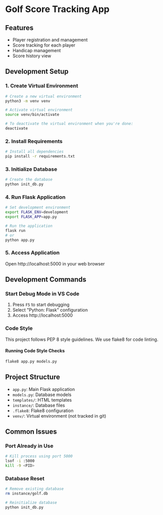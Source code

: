 # Golf Score Tracking App

## Features
- Player registration and management
- Score tracking for each player
- Handicap management
- Score history view

## Development Setup

### 1. Create Virtual Environment
```bash
# Create a new virtual environment
python3 -m venv venv

# Activate virtual environment
source venv/bin/activate

# To deactivate the virtual environment when you're done:
deactivate

```

### 2. Install Requirements
```bash
# Install all dependencies
pip install -r requirements.txt
```

### 3. Initialize Database
```bash
# Create the database
python init_db.py
```

### 4. Run Flask Application
```bash
# Set development environment
export FLASK_ENV=development
export FLASK_APP=app.py

# Run the application
flask run
# or
python app.py
```

### 5. Access Application
Open http://localhost:5000 in your web browser

## Development Commands

### Start Debug Mode in VS Code
1. Press `F5` to start debugging
2. Select "Python: Flask" configuration
3. Access http://localhost:5000

### Code Style
This project follows PEP 8 style guidelines. We use flake8 for code linting.

#### Running Code Style Checks
```bash
flake8 app.py models.py
```

## Project Structure
- `app.py`: Main Flask application
- `models.py`: Database models
- `templates/`: HTML templates
- `instance/`: Database files
- `.flake8`: Flake8 configuration
- `venv/`: Virtual environment (not tracked in git)

## Common Issues

### Port Already in Use
```bash
# Kill process using port 5000
lsof -i :5000
kill -9 <PID>
```

### Database Reset
```bash
# Remove existing database
rm instance/golf.db

# Reinitialize database
python init_db.py
```
